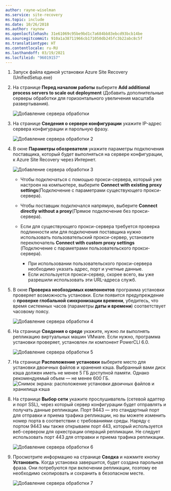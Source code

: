 ```yaml
---
author: rayne-wiselman
ms.service: site-recovery
ms.topic: include
ms.date: 10/26/2018
ms.author: raynew
ms.openlocfilehash: 31e61069c95be9bd1c7a684bb83ebcd93bcb14be
ms.sourcegitcommit: 910a1a38711966cb171050db245fc3b22abc8c5f
ms.translationtype: HT
ms.contentlocale: ru-RU
ms.lasthandoff: 03/19/2021
ms.locfileid: "96019157"
---
```

1. Запуск файла единой установки Azure Site Recovery (UnifiedSetup.exe)
2. На странице **Перед началом работы** выберите **Add additional process servers to scale out deployment** (Добавить дополнительные серверы обработки для горизонтального увеличения масштаба развертывания).

   ![Добавление сервера обработки](./media/site-recovery-add-process-server/ps-page-1.png)

3. На странице **Сведения о сервере конфигурации** укажите IP-адрес сервера конфигурации и парольную фразу.

   ![Добавление сервера обработки 2](./media/site-recovery-add-process-server/ps-page-2.png)
4. В окне **Параметры обозревателя** укажите параметры подключения поставщика, который будет выполняться на сервере конфигурации, к Azure Site Recovery через Интернет.

   ![Добавление сервера обработки 3](./media/site-recovery-add-process-server/ps-page-3.png)

   * Чтобы подключаться с помощью прокси-сервера, который уже настроен на компьютере, выберите **Connect with existing proxy settings**(Подключение с параметрами существующего прокси-сервера).
   * Чтобы поставщик подключался напрямую, выберите **Connect directly without a proxy**(Прямое подключение без прокси-сервера).
   * Если для существующего прокси-сервера требуется проверка подлинности или для подключения поставщика нужно использовать пользовательский прокси-сервер, установите переключатель **Connect with custom proxy settings** (Подключение с параметрами пользовательского прокси-сервера).

     * При использовании пользовательского прокси-сервера необходимо указать адрес, порт и учетные данные.
     * Если используется прокси-сервер, скорее всего, вы уже разрешили использовать эти URL-адреса служб.

5. В окне **Проверка необходимых компонентов** программа установки проверяет возможность установки. Если появится предупреждение о **проверке глобальной синхронизации времени**, убедитесь, что время системных часов (параметры **даты и времени**) соответствует часовому поясу.

     ![Добавление сервера обработки 4](./media/site-recovery-add-process-server/ps-page-4.png)

6. На странице **Сведения о среде** укажите, нужно ли выполнять репликацию виртуальных машин VMware. Если нужно, программа установки проверяет, установлен ли компонент PowerCLI 6.0.

     ![Добавление сервера обработки 5](./media/site-recovery-add-process-server/ps-page-5.png)

7. На странице **Расположение установки** выберите место для установки двоичных файлов и хранения кэша. Выбранный вами диск кэша должен иметь не менее 5 ГБ доступной памяти. Однако рекомендуемый объем — не менее 600 ГБ.
     ![Снимок экрана: расположение установки двоичных файлов и хранилища кэша](./media/site-recovery-add-process-server/ps-page-6.png)

8. На странице **Выбор сети** укажите прослушиватель (сетевой адаптер и порт SSL), через который сервер конфигурации будет отправлять и получать данные репликации. Порт 9443 — это стандартный порт для отправки и приема трафика репликации, но вы можете изменить номер порта в соответствии с требованиями среды. Наряду с портом 9443 мы также открываем порт 443, который используется веб-сервером для оркестрации операций репликации. Не следует использовать порт 443 для отправки и приема трафика репликации.

     ![Добавление сервера обработки 6](./media/site-recovery-add-process-server/ps-page-7.png)
9. Просмотрите информацию на странице **Сводка** и нажмите кнопку **Установить**. Когда установка завершится, будет создана парольная фраза. Они потребуются при включении репликации, поэтому ее необходимо скопировать и сохранить в безопасном месте.

     ![Добавление сервера обработки 7](./media/site-recovery-add-process-server/ps-page-8.png)
